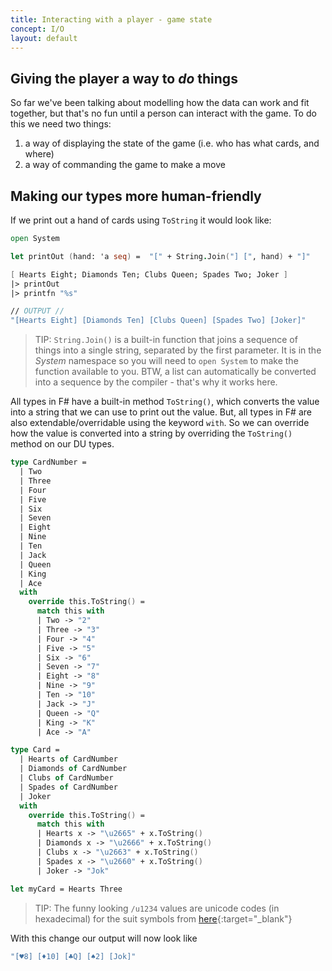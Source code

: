 ```yaml
---
title: Interacting with a player - game state
concept: I/O
layout: default
---
```

## Giving the player a way to _do_ things
So far we've been talking about modelling how the data can work and fit together, but that's no fun until a person 
can interact with the game.  To do this we need two things:
1. a way of displaying the state of the game (i.e. who has what cards, and where)
1. a way of commanding the game to make a move

## Making our types more human-friendly
If we print out a hand of cards using `ToString` it would look like:
```fsharp
open System

let printOut (hand: 'a seq) =  "[" + String.Join("] [", hand) + "]"

[ Hearts Eight; Diamonds Ten; Clubs Queen; Spades Two; Joker ]
|> printOut
|> printfn "%s"

// OUTPUT //
"[Hearts Eight] [Diamonds Ten] [Clubs Queen] [Spades Two] [Joker]"
```
> TIP: `String.Join()` is a built-in function that joins a sequence of things into a single string, separated by the first parameter.  It is in the _System_ namespace so you will need to `open System` to make the function available to you.  BTW, a list can automatically be converted into a sequence by the compiler - that's why it works here.

All types in F# have a built-in method `ToString()`, which converts the value into a string that we can use to print out the value.  But, all types in F# are also extendable/overridable using the keyword `with`.  So we can override how the value is converted into a string by overriding the `ToString()` method on our DU types.

```fsharp
type CardNumber =
  | Two 
  | Three
  | Four
  | Five
  | Six
  | Seven
  | Eight
  | Nine
  | Ten
  | Jack
  | Queen
  | King
  | Ace
  with 
    override this.ToString() = 
      match this with 
      | Two -> "2"
      | Three -> "3"
      | Four -> "4"
      | Five -> "5"
      | Six -> "6"
      | Seven -> "7"
      | Eight -> "8"
      | Nine -> "9"
      | Ten -> "10"
      | Jack -> "J"
      | Queen -> "Q"
      | King -> "K"
      | Ace -> "A"

type Card = 
  | Hearts of CardNumber
  | Diamonds of CardNumber
  | Clubs of CardNumber
  | Spades of CardNumber
  | Joker
  with  
    override this.ToString() = 
      match this with 
      | Hearts x -> "\u2665" + x.ToString()
      | Diamonds x -> "\u2666" + x.ToString()
      | Clubs x -> "\u2663" + x.ToString()
      | Spades x -> "\u2660" + x.ToString()
      | Joker -> "Jok"

let myCard = Hearts Three
```
> TIP:  The funny looking `/u1234` values are unicode codes (in hexadecimal) for the suit symbols from [here](https://www.alt-codes.net/suit-cards.php){:target="_blank"}

With this change our output will now look like
```fsharp
"[♥8] [♦10] [♣Q] [♠2] [Jok]"
```
